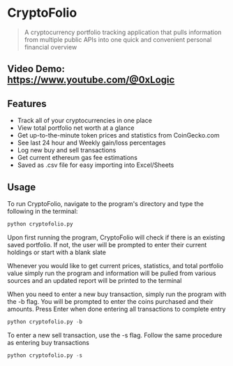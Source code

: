 # **CryptoFolio**

>A cryptocurrency portfolio tracking application that pulls information from multiple public APIs into one quick and convenient personal financial overview

## Video Demo: <https://www.youtube.com/@0xLogic>

## Features

* Track all of your cryptocurrencies in one place
* View total portfolio net worth at a glance
* Get up-to-the-minute token prices and statistics from CoinGecko.com
* See last 24 hour and Weekly gain/loss percentages
* Log new buy and sell transactions
* Get current ethereum gas fee estimations
* Saved as .csv file for easy importing into Excel/Sheets

## Usage


To run CryptoFolio, navigate to the program's directory and type the following in the terminal:

```python
python cryptofolio.py
```

Upon first running the program, CryptoFolio will check if there is an existing saved portfolio. If not, the user will be prompted to enter their current holdings or start with a blank slate

Whenever you would like to get current prices, statistics, and total portfolio value simply run the program and information will be pulled from various sources and an updated report will be printed to the terminal

When you need to enter a new buy transaction, simply run the program with the -b flag. You will be prompted to enter the coins purchased and their amounts. Press Enter when done entering all transactions to complete entry

```python
python cryptofolio.py -b
```

To enter a new sell transaction, use the -s flag. Follow the same procedure as entering buy transactions

```python
python cryptofolio.py -s
```
